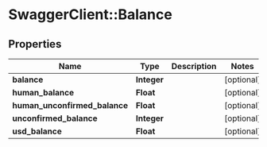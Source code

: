 # SwaggerClient::Balance

## Properties
Name | Type | Description | Notes
------------ | ------------- | ------------- | -------------
**balance** | **Integer** |  | [optional] 
**human_balance** | **Float** |  | [optional] 
**human_unconfirmed_balance** | **Float** |  | [optional] 
**unconfirmed_balance** | **Integer** |  | [optional] 
**usd_balance** | **Float** |  | [optional] 


